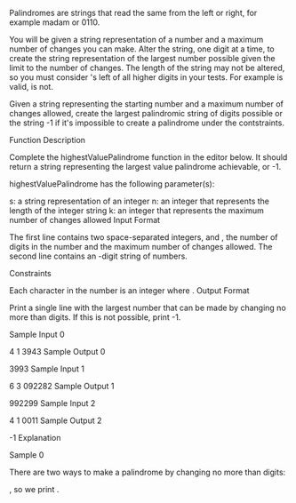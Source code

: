 Palindromes are strings that read the same from the left or right, for example madam or 0110.

You will be given a string representation of a number and a maximum number of changes you can make. Alter the string, one digit at a time, to create the string representation of the largest number possible given the limit to the number of changes. The length of the string may not be altered, so you must consider 's left of all higher digits in your tests. For example  is valid,  is not.

Given a string representing the starting number and a maximum number of changes allowed, create the largest palindromic string of digits possible or the string -1 if it's impossible to create a palindrome under the contstraints.

Function Description

Complete the highestValuePalindrome function in the editor below. It should return a string representing the largest value palindrome achievable, or -1.

highestValuePalindrome has the following parameter(s):

s: a string representation of an integer
n: an integer that represents the length of the integer string
k: an integer that represents the maximum number of changes allowed
Input Format

The first line contains two space-separated integers,  and , the number of digits in the number and the maximum number of changes allowed.
The second line contains an -digit string of numbers.

Constraints

Each character  in the number is an integer where .
Output Format

Print a single line with the largest number that can be made by changing no more than  digits. If this is not possible, print -1.

Sample Input 0

4 1
3943
Sample Output 0

3993
Sample Input 1

6 3
092282
Sample Output 1

992299
Sample Input 2

4 1
0011
Sample Output 2

-1
Explanation

Sample 0

There are two ways to make  a palindrome by changing no more than  digits:

, so we print .
